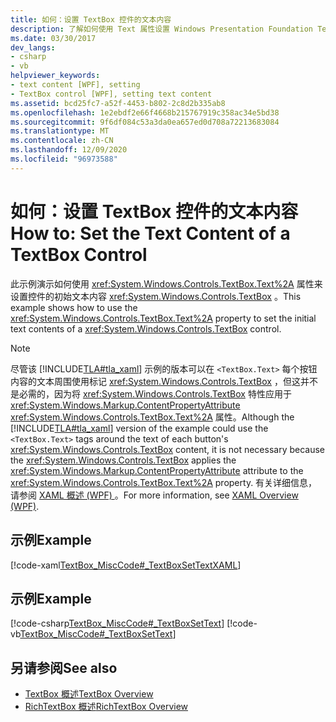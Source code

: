 ```yaml
---
title: 如何：设置 TextBox 控件的文本内容
description: 了解如何使用 Text 属性设置 Windows Presentation Foundation TextBox 控件的初始文本内容。
ms.date: 03/30/2017
dev_langs:
- csharp
- vb
helpviewer_keywords:
- text content [WPF], setting
- TextBox control [WPF], setting text content
ms.assetid: bcd25fc7-a52f-4453-b802-2c8d2b335ab8
ms.openlocfilehash: 1e2ebdf2e66f4668b215767919c358ac34e5bd38
ms.sourcegitcommit: 9f6df084c53a3da0ea657ed0d708a72213683084
ms.translationtype: MT
ms.contentlocale: zh-CN
ms.lasthandoff: 12/09/2020
ms.locfileid: "96973588"
---
```

# <a name="how-to-set-the-text-content-of-a-textbox-control"></a><span data-ttu-id="6149c-103">如何：设置 TextBox 控件的文本内容</span><span class="sxs-lookup"><span data-stu-id="6149c-103">How to: Set the Text Content of a TextBox Control</span></span>

<span data-ttu-id="6149c-104">此示例演示如何使用 <xref:System.Windows.Controls.TextBox.Text%2A> 属性来设置控件的初始文本内容 <xref:System.Windows.Controls.TextBox> 。</span><span class="sxs-lookup"><span data-stu-id="6149c-104">This example shows how to use the <xref:System.Windows.Controls.TextBox.Text%2A> property to set the initial text contents of a <xref:System.Windows.Controls.TextBox> control.</span></span>

> [!NOTE]
> <span data-ttu-id="6149c-105">尽管该 [!INCLUDE[TLA#tla_xaml](../../../includes/tlasharptla-xaml-md.md)] 示例的版本可以在 `<TextBox.Text>` 每个按钮内容的文本周围使用标记 <xref:System.Windows.Controls.TextBox> ，但这并不是必需的，因为将 <xref:System.Windows.Controls.TextBox> 特性应用于 <xref:System.Windows.Markup.ContentPropertyAttribute> <xref:System.Windows.Controls.TextBox.Text%2A> 属性。</span><span class="sxs-lookup"><span data-stu-id="6149c-105">Although the [!INCLUDE[TLA#tla_xaml](../../../includes/tlasharptla-xaml-md.md)] version of the example could use the `<TextBox.Text>` tags around the text of each button's <xref:System.Windows.Controls.TextBox> content, it is not necessary because the <xref:System.Windows.Controls.TextBox> applies the <xref:System.Windows.Markup.ContentPropertyAttribute> attribute to the <xref:System.Windows.Controls.TextBox.Text%2A> property.</span></span> <span data-ttu-id="6149c-106">有关详细信息，请参阅 [XAML 概述 (WPF) ](/dotnet/desktop-wpf/fundamentals/xaml)。</span><span class="sxs-lookup"><span data-stu-id="6149c-106">For more information, see [XAML Overview (WPF)](/dotnet/desktop-wpf/fundamentals/xaml).</span></span>

## <a name="example"></a><span data-ttu-id="6149c-107">示例</span><span class="sxs-lookup"><span data-stu-id="6149c-107">Example</span></span>

[!code-xaml[TextBox_MiscCode#_TextBoxSetTextXAML](~/samples/snippets/csharp/VS_Snippets_Wpf/TextBox_MiscCode/CSharp/Window1.xaml#_textboxsettextxaml)]

## <a name="example"></a><span data-ttu-id="6149c-108">示例</span><span class="sxs-lookup"><span data-stu-id="6149c-108">Example</span></span>

[!code-csharp[TextBox_MiscCode#_TextBoxSetText](~/samples/snippets/csharp/VS_Snippets_Wpf/TextBox_MiscCode/CSharp/Window1.xaml.cs#_textboxsettext)]
[!code-vb[TextBox_MiscCode#_TextBoxSetText](~/samples/snippets/visualbasic/VS_Snippets_Wpf/TextBox_MiscCode/VisualBasic/Window1.xaml.vb#_textboxsettext)]

## <a name="see-also"></a><span data-ttu-id="6149c-109">另请参阅</span><span class="sxs-lookup"><span data-stu-id="6149c-109">See also</span></span>

- [<span data-ttu-id="6149c-110">TextBox 概述</span><span class="sxs-lookup"><span data-stu-id="6149c-110">TextBox Overview</span></span>](textbox-overview.md)
- [<span data-ttu-id="6149c-111">RichTextBox 概述</span><span class="sxs-lookup"><span data-stu-id="6149c-111">RichTextBox Overview</span></span>](richtextbox-overview.md)
